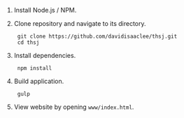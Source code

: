 1. Install Node.js / NPM.

2. Clone repository and navigate to its directory.

        git clone https://github.com/davidisaaclee/thsj.git
        cd thsj

3. Install dependencies.

        npm install

4. Build application.

        gulp

5. View website by opening `www/index.html`.